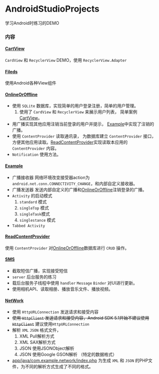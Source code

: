 # AndroidStudioProjects

学习Android时练习的DEMO

### 内容

#### [CartView](https://github.com/maohhgg/AndroidStudioProjects/tree/master/CardView)
`CardView` 和 `RecyclerView` DEMO，使用 `RecyclerView.Adapter`

#### [Fileds](https://github.com/maohhgg/AndroidStudioProjects/tree/master/Fileds)  
使用Android各种View组件

#### [OnlineOrOffline](https://github.com/maohhgg/AndroidStudioProjects/tree/master/OnlineOrOffline)  
* 使用 `SQLite` 数据库，实现简单的用户登录注册，简单的用户管理。
  1. 使用了 `CardView` 和 `RecyclerView` 来展示用户列表， 简单案例[CartView](https://github.com/maohhgg/AndroidStudioProjects/tree/master/CardView)。
* 用广播实现其他应用注销当前登录的用户并提示， [Example](https://github.com/maohhgg/AndroidStudioProjects/tree/master/Example)中实现了注销的广播。
* 使用 `ContentProvider` 读取通讯录， 为数据库建立 `ContentProvider` 接口，方便其他应用读取。[ReadContentProvider](https://github.com/maohhgg/AndroidStudioProjects/tree/master/ReadContentProvider)实现读取本应用的 `ContentProvider` 内容。
* `Notification` 使用方法。

#### [Example](https://github.com/maohhgg/AndroidStudioProjects/tree/master/Example)
* 广播接收器 网络环境改变接受器action为`android.net.conn.CONNECTIVITY_CHANGE`，和内部自定义接收器。
* 广播发送器 发送内部自定义的广播和[OnlineOrOffline](https://github.com/maohhgg/AndroidStudioProjects/tree/master/OnlineOrOffline)注销登录的广播。
* `Activity` 的启动模式
  1. `standard` 模式
  2. `singleTop` 模式
  3. `singleTask`模式
  4. `singlestance` 模式
* `Tabbed Activity`

#### [ReadContentProvider](https://github.com/maohhgg/AndroidStudioProjects/tree/master/ReadContentProvider)
  使用 `ContentProvider` 对[OnlineOrOffline](https://github.com/maohhgg/AndroidStudioProjects/tree/master/OnlineOrOffline)数据库进行 `CRUD` 操作。

#### [SMS](https://github.com/maohhgg/AndroidStudioProjects/tree/master/SMS)
* 截取短信广播，实现接受短信
* `server` 后台服务的练习
* 载后台服务子线程中使用 `handler` `Message` `Binder` 对UI进行更新。
* 使用相机API、读取相册、播放音乐文件、播放视频。

#### [NetWork](https://github.com/maohhgg/AndroidStudioProjects/tree/master/NetWork)
* 使用 `HttpURLConnection` 发送请求和接受内容
* <del>使用 `HttpClient` 发送请求和接受内容，Android SDK 5.1开始不建议使用 `HttpClient`</del> 建议使用`HttpURLConnection`
* 解析 `XML` `JSON` 格式文件，
    1. XML  Pull解析方式
    2. XML  SAX解析方式
    3. JSON  使用JSONObject解析
    4. JSON  使用Google GSON解析 （特定的数据格式）
* [app/java/com.example.network/index.php](https://github.com/maohhgg/AndroidStudioProjects/blob/master/NetWork/app/src/main/java/com/example/mao/network/index.php) 为生成 `XML` 和 `JSON` 的PHP文件，为不同的解析方式生成了不同的格式。
